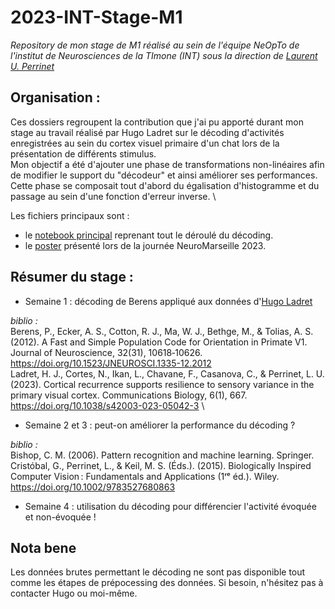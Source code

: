 # 2023-INT-Stage-M1
_Repository de mon stage de M1 réalisé au sein de l'équipe NeOpTo de l'institut de Neurosciences de la TImone (INT) sous la direction de [Laurent U. Perrinet](https://github.com/laurentperrinet)_

## Organisation :
Ces dossiers regroupent la contribution que j'ai pu apporté durant mon stage au travail réalisé par Hugo Ladret sur le décoding d'activités enregistrées au sein du cortex visuel primaire d'un chat lors de la présentation de différents stimulus. \
Mon objectif a été d'ajouter une phase de transformations non-linéaires afin de modifier le support du "décodeur" et ainsi améliorer ses performances. Cette phase se composait tout d'abord du égalisation d'histogramme et du passage au sein d'une fonction d'erreur inverse. \

Les fichiers principaux sont :
- le [notebook principal](M1_stage_2023_AL.ipynb) reprenant tout le déroulé du décoding.
- le [poster](Poster_LAINE_Alexandre_NeuroMarseilleDay.pdf) présenté lors de la journée NeuroMarseille 2023.

## Résumer du stage :
- Semaine 1 : décoding de Berens appliqué aux données d'[Hugo Ladret](https://github.com/hugoladret)

_biblio :_ \
Berens, P., Ecker, A. S., Cotton, R. J., Ma, W. J., Bethge, M., & Tolias, A. S. (2012). A Fast and Simple Population Code for Orientation in Primate V1. Journal of Neuroscience, 32(31), 10618‑10626. https://doi.org/10.1523/JNEUROSCI.1335-12.2012 \
Ladret, H. J., Cortes, N., Ikan, L., Chavane, F., Casanova, C., & Perrinet, L. U. (2023). Cortical recurrence supports resilience to sensory variance in the primary visual cortex. Communications Biology, 6(1), 667. https://doi.org/10.1038/s42003-023-05042-3 \

- Semaine 2 et 3 : peut-on améliorer la performance du décoding ?

_biblio :_ \
Bishop, C. M. (2006). Pattern recognition and machine learning. Springer. \
Cristóbal, G., Perrinet, L., & Keil, M. S. (Éds.). (2015). Biologically Inspired Computer Vision : Fundamentals and Applications (1ʳᵉ éd.). Wiley. https://doi.org/10.1002/9783527680863

- Semaine 4 : utilisation du décoding pour différencier l'activité évoquée et non-évoquée !

## Nota bene
Les données brutes permettant le décoding ne sont pas disponible tout comme les étapes de prépocessing des données. Si besoin, n'hésitez pas à contacter Hugo ou moi-même.
